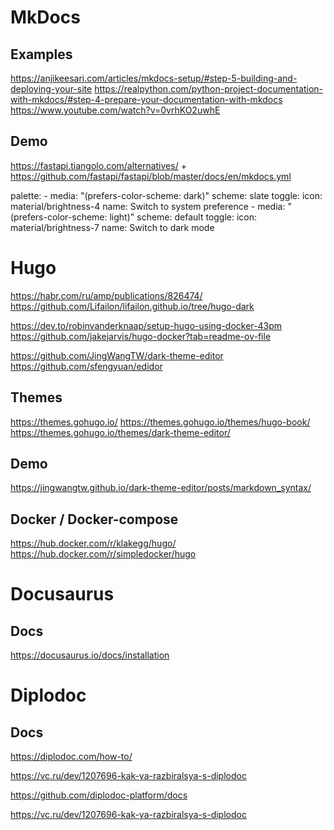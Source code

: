 # MkDocs

## Examples
https://anjikeesari.com/articles/mkdocs-setup/#step-5-building-and-deploying-your-site
https://realpython.com/python-project-documentation-with-mkdocs/#step-4-prepare-your-documentation-with-mkdocs
https://www.youtube.com/watch?v=0vrhKO2uwhE

## Demo
https://fastapi.tiangolo.com/alternatives/ + https://github.com/fastapi/fastapi/blob/master/docs/en/mkdocs.yml



  palette:
    - media: "(prefers-color-scheme: dark)"
      scheme: slate
      toggle:
        icon: material/brightness-4
        name: Switch to system preference
    - media: "(prefers-color-scheme: light)"
      scheme: default 
      toggle:
        icon: material/brightness-7
        name: Switch to dark mode

<!--- ================================================================== -->


# Hugo
https://habr.com/ru/amp/publications/826474/
https://github.com/Lifailon/lifailon.github.io/tree/hugo-dark

https://dev.to/robinvanderknaap/setup-hugo-using-docker-43pm
https://github.com/jakejarvis/hugo-docker?tab=readme-ov-file

https://github.com/JingWangTW/dark-theme-editor
https://github.com/sfengyuan/edidor

## Themes
https://themes.gohugo.io/
https://themes.gohugo.io/themes/hugo-book/
https://themes.gohugo.io/themes/dark-theme-editor/



## Demo
https://jingwangtw.github.io/dark-theme-editor/posts/markdown_syntax/

## Docker / Docker-compose
https://hub.docker.com/r/klakegg/hugo/
https://hub.docker.com/r/simpledocker/hugo


<!--- ================================================================== -->


# Docusaurus

## Docs 
https://docusaurus.io/docs/installation


<!--- ================================================================== -->

# Diplodoc

## Docs
https://diplodoc.com/how-to/

https://vc.ru/dev/1207696-kak-ya-razbiralsya-s-diplodoc

https://github.com/diplodoc-platform/docs

https://vc.ru/dev/1207696-kak-ya-razbiralsya-s-diplodoc